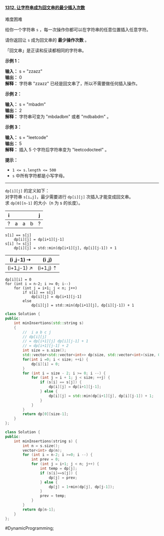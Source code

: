 #### [1312. 让字符串成为回文串的最少插入次数](https://leetcode.cn/problems/minimum-insertion-steps-to-make-a-string-palindrome/)

难度困难

给你一个字符串 `s` ，每一次操作你都可以在字符串的任意位置插入任意字符。

请你返回让 `s` 成为回文串的 **最少操作次数** 。

「回文串」是正读和反读都相同的字符串。

**示例 1：**

**输入：** s = "zzazz"  
**输出：** 0  
**解释：** 字符串 "zzazz" 已经是回文串了，所以不需要做任何插入操作。  

**示例 2：**

**输入：** s = "mbadm"  
**输出：** 2  
**解释：** 字符串可变为 "mbdadbm" 或者 "mdbabdm" 。  

**示例 3：**

**输入：** s = "leetcode"  
**输出：** 5  
**解释：** 插入 5 个字符后字符串变为 "leetcodocteel" 。  

**提示：**

-   `1 <= s.length <= 500`
-   `s` 中所有字符都是小写字母。

---- ----
`dp[i][j]` 的定义如下：  
对字符串 `s[i…j]`，最少需要进行 `dp[i][j]` 次插入才能变成回文串。  
求 `dp[0][n-1]` 的大小（n 为 s 的长度）。  


| i   |     |     |     | j   |
| --- | --- | --- | --- | --- |
| ?   | a   | a   | b   | ?   |
```
s[i] == s[j]
    dp[i][j] = dp[i+1][j-1]
s[i] != s[j]
    dp[i][j] = std::min(dp[i+1][j], dp[i][j-1]) + 1
```

| (i  ,j-1) ⇢  | (i  ,j)   |
| ------------ | --------- |
| (i+1,j-1) ↗︎ | (i+1,j) ⇡ |

```
dp[i][i] = 0
for (int i = n-2; i >= 0; i--)
    for (int j = i+1; j < n; j++)
        if s[i] == s[j]
            dp[i][j] = dp[i+1][j-1]
        else
            dp[i][j] = std::min(dp[i+1][j], dp[i][j-1]) + 1
```

```cpp
class Solution {                      
public:                               
    int minInsertions(std::string s)
    {                                 
        //  i a b c j                 
        // dp[i][j]                   
        // = dp[i+1][j] dp[i][j-1] + 1 
        // = dp[i+1][j-1] + 2         
        int size = s.size();          
        std::vector<std::vector<int>> dp(size, std::vector<int>(size, 0));
        for(int i =0; i < size; ++i) {
            dp[i][i] = 0;             
        }                             
        for (int i = size - 2; i >= 0; i --) {
            for (int j = i + 1; j < size; ++j) {
                if (s[i] == s[j]) {
                    dp[i][j] = dp[i+1][j-1];
                } else {              
                    dp[i][j] = std::min(dp[i+1][j], dp[i][j-1]) + 1;
                }
            }
        }
        return dp[0][size-1];         
    }
};
```

```cpp
class Solution {
public:
    int minInsertions(string s) {
        int n = s.size();
        vector<int> dp(n);
        for (int i = n-2; i >=0; i --) {
            int prev = 0;
            for (int j = i+1; j < n; j++) {
                int temp = dp[j];
                if (s[i]==s[j]) {
                    dp[j] = prev;
                } else {
                    dp[j] = 1+min(dp[j], dp[j-1]);
                }
                prev = temp;
            }
        }
        return dp[n-1];
    }
};
```
#DynamicProgramming;
